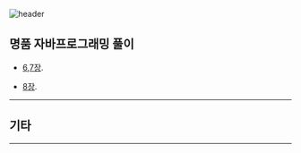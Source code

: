 ![header](https://capsule-render.vercel.app/api?type=waving&color=auto&height=300&section=header&text=Java%20Programming&fontSize=90)

## 명품 자바프로그래밍 풀이
* [6,7장](https://github.com/im6705/JAVASTUDY/blob/master/Chapter%206~7.md).

* [8장](https://github.com/im6705/JAVASTUDY/blob/master/Chapter%208.md).
---
## 기타

---
